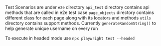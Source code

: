 Test Scenarios are under `e2e` directory
`api_test` directory contains api methods that are called in e2e test case
`page_objects` directory contains different class for each page along with its locators and methods
`utils` directory contains support methods. Currently `generateRandomString()` to help generate unique username on every run

To execute in headed mode use `npx playwright test --headed`